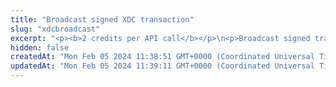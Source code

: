 ```yaml
---
title: "Broadcast signed XDC transaction"
slug: "xdcbroadcast"
excerpt: "<p><b>2 credits per API call</b></p>\n<p>Broadcast signed transaction to XDC blockchain. This method is used internally from Tatum KMS or Tatum client libraries.\nIt is possible to create custom signing mechanism and use this method only for broadcasting data to the blockchain.</p>"
hidden: false
createdAt: "Mon Feb 05 2024 11:38:51 GMT+0000 (Coordinated Universal Time)"
updatedAt: "Mon Feb 05 2024 11:39:11 GMT+0000 (Coordinated Universal Time)"
---
```

